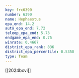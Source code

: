 ```yaml
---
key: frc6390
number: 6390
name: Hephaestus
epa_end: 14.2
auto_epa_end: 7.72
teleop_epa_end: 5.73
endgame_epa_end: 0.75
winrate: 0.4667
district_epa_rank: 836
district_epa_percentile: 0.5358
type: Team
---
```

[[2024bcvi]]
